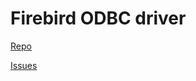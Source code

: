 # Firebird ODBC driver

[Repo](https://github.com/FirebirdSQL/firebird-odbc-driver)

[Issues](https://github.com/FirebirdSQL/firebird-odbc-driver/issues)

